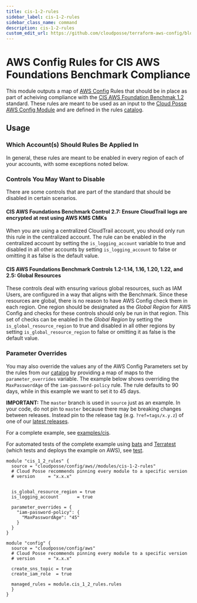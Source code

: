 ```yaml
---
title: cis-1-2-rules
sidebar_label: cis-1-2-rules
sidebar_class_name: command
description: cis-1-2-rules
custom_edit_url: https://github.com/cloudposse/terraform-aws-config/blob/main/modules/cis-1-2-rules/README.md
---
```


# AWS Config Rules for CIS AWS Foundations Benchmark Compliance

This module outputs a map of [AWS Config](https://aws.amazon.com/config) Rules that should be in place as part of acheiving compliance with the [CIS AWS Foundation Benchmak 1.2](https://www.cisecurity.org/cis-benchmarks/#amazon_web_services) standard. These rules are meant to be used as an input to the [Cloud Posse AWS Config Module](https://github.com/cloudposse/terraform-aws-config/tree/main/modules/cis-1-2-rules/../../) and are defined in the rules [catalog](https://github.com/cloudposse/terraform-aws-config/tree/main/modules/cis-1-2-rules/../../catalog).

## Usage

### Which Account(s) Should Rules Be Applied In

In general, these rules are meant to be enabled in every region of each of your accounts, with some exceptions noted below.

### Controls You May Want to Disable

There are some controls that are part of the standard that should be disabled in certain scenarios.

#### CIS AWS Foundations Benchmark Control 2.7: Ensure CloudTrail logs are encrypted at rest using AWS KMS CMKs

When you are using a centralized CloudTrail account, you should only run this rule in the centralized account. The rule can be enabled in the centralized account by setting the `is_logging_account` variable to true and disabled in all other accounts by setting `is_logging_account` to false or omitting it as false is the default value.

#### CIS AWS Foundations Benchmark Controls 1.2-1.14, 1.16, 1.20, 1.22, and 2.5: Global Resources

These controls deal with ensuring various global resources, such as IAM Users, are configured in a way that aligns with the Benchmark. Since these resources are global, there is no reason to have AWS Config check them in each region. One region should be designated as the _Global Region_ for AWS Config and checks for these controls should only be run in that region. This set of checks can be enabled in the _Global Region_ by setting the `is_global_resource_region` to true and disabled in all other regions by setting `is_global_resource_region` to false or omitting it as false is the default value.

### Parameter Overrides

You may also override the values any of the AWS Config Parameters set by the rules from our [catalog](https://github.com/cloudposse/terraform-aws-config/tree/main/modules/cis-1-2-rules/../../catalog) by providing a map of maps to the `parameter_overrides` variable. The example below shows overriding the `MaxPasswordAge` of the `iam-password-policy` rule. The rule defaults to 90 days, while in this example we want to set it to 45 days.

**IMPORTANT:** The `master` branch is used in `source` just as an example. In your code, do not pin to `master` because there may be breaking changes between releases.
Instead pin to the release tag (e.g. `?ref=tags/x.y.z`) of one of our [latest releases](https://github.com/cloudposse/terraform-aws-config/releases).

For a complete example, see [examples/cis](https://github.com/cloudposse/terraform-aws-config/tree/main/modules/cis-1-2-rules/../../examples/cis).

For automated tests of the complete example using [bats](https://github.com/bats-core/bats-core) and [Terratest](https://github.com/gruntwork-io/terratest)
(which tests and deploys the example on AWS), see [test](https://github.com/cloudposse/terraform-aws-config/tree/main/modules/cis-1-2-rules/test).

```hcl
module "cis_1_2_rules" {
  source = "cloudposse/config/aws//modules/cis-1-2-rules"
  # Cloud Posse recommends pinning every module to a specific version
  # version     = "x.x.x"


  is_global_resource_region = true
  is_logging_account       = true

  parameter_overrides = {
    "iam-password-policy": {
      "MaxPasswordAge": "45"
    }
  }
}

module "config" {
  source = "cloudposse/config/aws"
  # Cloud Posse recommends pinning every module to a specific version
  # version     = "x.x.x"

  create_sns_topic = true
  create_iam_role  = true

  managed_rules = module.cis_1_2_rules.rules
  }
}
```

